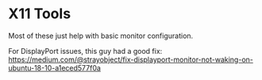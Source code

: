 # X11 Tools

Most of these just help with basic monitor configuration.

For DisplayPort issues, this guy had a good fix: https://medium.com/@strayobject/fix-displayport-monitor-not-waking-on-ubuntu-18-10-a1eced577f0a
